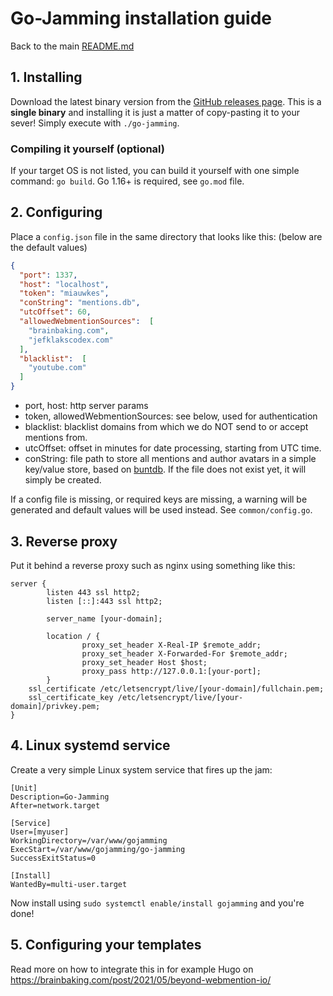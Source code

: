 # Go-Jamming installation guide

Back to the main [README.md](https://github.com/wgroeneveld/go-jamming/blob/master/README.md)

## 1. Installing

Download the latest binary version from the [GitHub releases page](https://github.com/wgroeneveld/go-jamming/releases). This is a **single binary** and installing it is just a matter of copy-pasting it to your sever! Simply execute with `./go-jamming`. 

### Compiling it yourself (optional)

If your target OS is not listed, you can build it yourself with one simple command: `go build`. Go 1.16+ is required, see `go.mod` file.

## 2. Configuring

Place a `config.json` file in the same directory that looks like this: (below are the default values)

```json
{
  "port": 1337,
  "host": "localhost",
  "token": "miauwkes",
  "conString": "mentions.db",
  "utcOffset": 60,
  "allowedWebmentionSources":  [
    "brainbaking.com",
    "jefklakscodex.com"
  ],
  "blacklist":  [
    "youtube.com"
  ]
}
```

- port, host: http server params
- token, allowedWebmentionSources: see below, used for authentication
- blacklist: blacklist domains from which we do NOT send to or accept mentions from. 
- utcOffset: offset in minutes for date processing, starting from UTC time.
- conString: file path to store all mentions and author avatars in a simple key/value store, based on [buntdb](https://github.com/tidwall/buntdb). If the file does not exist yet, it will simply be created.

If a config file is missing, or required keys are missing, a warning will be generated and default values will be used instead. See `common/config.go`.

## 3. Reverse proxy

Put it behind a reverse proxy such as nginx using something like this:

```
server {
        listen 443 ssl http2;
        listen [::]:443 ssl http2;

        server_name [your-domain];

        location / {
                proxy_set_header X-Real-IP $remote_addr;
                proxy_set_header X-Forwarded-For $remote_addr;
                proxy_set_header Host $host;
                proxy_pass http://127.0.0.1:[your-port];
        }
    ssl_certificate /etc/letsencrypt/live/[your-domain]/fullchain.pem;
    ssl_certificate_key /etc/letsencrypt/live/[your-domain]/privkey.pem;
}
```

## 4. Linux systemd service

Create a very simple Linux system service that fires up the jam:

```
[Unit]
Description=Go-Jamming
After=network.target

[Service]
User=[myuser]
WorkingDirectory=/var/www/gojamming
ExecStart=/var/www/gojamming/go-jamming
SuccessExitStatus=0

[Install]
WantedBy=multi-user.target
```

Now install using `sudo systemctl enable/install gojamming` and you're done!

## 5. Configuring your templates

Read more on how to integrate this in for example Hugo on https://brainbaking.com/post/2021/05/beyond-webmention-io/
